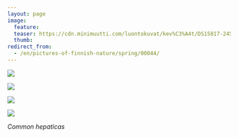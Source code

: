 ```yaml
---
layout: page
image:
  feature:
  teaser: https://cdn.minimuutti.com/luontokuvat/kev%C3%A4t/DS15817-245px.jpg
  thumb:
redirect_from:
  - /en/pictures-of-finnish-nature/spring/00044/
---
```


![](https://cdn.minimuutti.com/luontokuvat/kev%C3%A4t/DS15811-800px.jpg)

![](https://cdn.minimuutti.com/luontokuvat/kev%C3%A4t/DS15813-800px.jpg)

![](https://cdn.minimuutti.com/luontokuvat/kev%C3%A4t/DS15815-800px.jpg)

![](https://cdn.minimuutti.com/luontokuvat/kev%C3%A4t/DS15817-800px.jpg)

*Common hepaticas*
